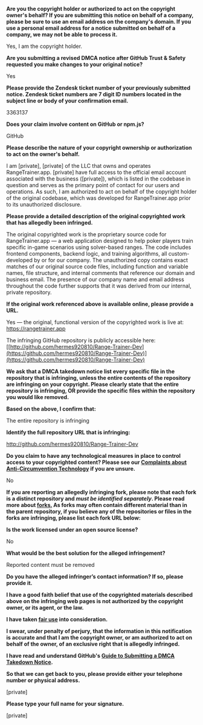 **Are you the copyright holder or authorized to act on the copyright owner's behalf? If you are submitting this notice on behalf of a company, please be sure to use an email address on the company's domain. If you use a personal email address for a notice submitted on behalf of a company, we may not be able to process it.**

Yes, I am the copyright holder.

**Are you submitting a revised DMCA notice after GitHub Trust & Safety requested you make changes to your original notice?**

Yes

**Please provide the Zendesk ticket number of your previously submitted notice. Zendesk ticket numbers are 7 digit ID numbers located in the subject line or body of your confirmation email.**

3363137

**Does your claim involve content on GitHub or npm.js?**

GitHub

**Please describe the nature of your copyright ownership or authorization to act on the owner's behalf.**

I am [private], [private] of the LLC that owns and operates RangeTrainer.app. [private] have full access to the official email account associated with the business ([private]), which is listed in the codebase in question and serves as the primary point of contact for our users and operations. As such, I am authorized to act on behalf of the copyright holder of the original codebase, which was developed for RangeTrainer.app prior to its unauthorized disclosure.

**Please provide a detailed description of the original copyrighted work that has allegedly been infringed.**

The original copyrighted work is the proprietary source code for RangeTrainer.app — a web application designed to help poker players train specific in-game scenarios using solver-based ranges. The code includes frontend components, backend logic, and training algorithms, all custom-developed by or for our company. The unauthorized copy contains exact matches of our original source code files, including function and variable names, file structure, and internal comments that reference our domain and business email. The presence of our company name and email address throughout the code further supports that it was derived from our internal, private repository.

**If the original work referenced above is available online, please provide a URL.**

Yes — the original, functional version of the copyrighted work is live at:
https://rangetrainer.app

The infringing GitHub repository is publicly accessible here:
[[http://github.com/hermes920810/Range-Trainer-Dev](https://github.com/hermes920810/Range-Trainer-Dev)](https://github.com/hermes920810/Range-Trainer-Dev)

**We ask that a DMCA takedown notice list every specific file in the repository that is infringing, unless the entire contents of the repository are infringing on your copyright. Please clearly state that the entire repository is infringing, OR provide the specific files within the repository you would like removed.**

**Based on the above, I confirm that:**

The entire repository is infringing

**Identify the full repository URL that is infringing:**

http://github.com/hermes920810/Range-Trainer-Dev

**Do you claim to have any technological measures in place to control access to your copyrighted content? Please see our <a href="https://docs.github.com/articles/guide-to-submitting-a-dmca-takedown-notice#complaints-about-anti-circumvention-technology">Complaints about Anti-Circumvention Technology</a> if you are unsure.**

No

**If you are reporting an allegedly infringing fork, please note that each fork is a distinct repository and <i>must be identified separately</i>. Please read more about <a href="https://docs.github.com/articles/dmca-takedown-policy#b-what-about-forks-or-whats-a-fork">forks.</a> As forks may often contain different material than in the parent repository, if you believe any of the repositories or files in the forks are infringing, please list each fork URL below:**

**Is the work licensed under an open source license?**

No

**What would be the best solution for the alleged infringement?**

Reported content must be removed

**Do you have the alleged infringer’s contact information? If so, please provide it.**

**I have a good faith belief that use of the copyrighted materials described above on the infringing web pages is not authorized by the copyright owner, or its agent, or the law.**

**I have taken <a href="https://www.lumendatabase.org/topics/22">fair use</a> into consideration.**

**I swear, under penalty of perjury, that the information in this notification is accurate and that I am the copyright owner, or am authorized to act on behalf of the owner, of an exclusive right that is allegedly infringed.**

**I have read and understand GitHub's <a href="https://docs.github.com/articles/guide-to-submitting-a-dmca-takedown-notice/">Guide to Submitting a DMCA Takedown Notice</a>.**

**So that we can get back to you, please provide either your telephone number or physical address.**

[private]

**Please type your full name for your signature.**

[private]
